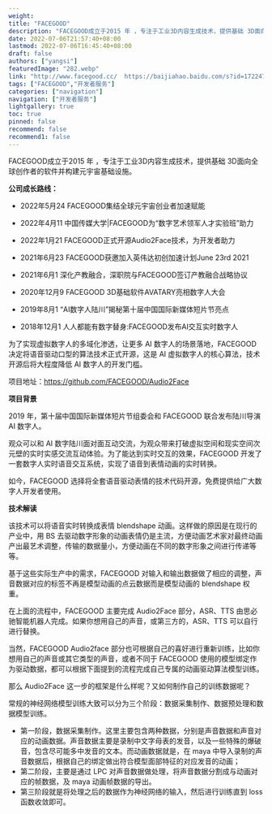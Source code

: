```yaml
---
weight: 
title: "FACEGOOD"
description: "FACEGOOD成立于2015 年 ，专注于工业3D内容生成技术，提供基础 3D面向全球创作者的软件并构建元宇宙基础设施。"
date: 2022-07-06T21:57:40+08:00
lastmod: 2022-07-06T16:45:40+08:00
draft: false
authors: ["yangsi"]
featuredImage: "282.webp"
link: "http://www.facegood.cc/  https://baijiahao.baidu.com/s?id=1722472024679803706&wfr=spider&for=pc"
tags: ["FACEGOOD","开发者服务"]
categories: ["navigation"]
navigation: ["开发者服务"]
lightgallery: true
toc: true
pinned: false
recommend: false
recommend1: false
---
```


FACEGOOD成立于2015 年 ，专注于工业3D内容生成技术，提供基础 3D面向全球创作者的软件并构建元宇宙基础设施。

**公司成长路线：**

- 2022年5月24
  FACEGOOD集结全球元宇宙创业者加速赋能

- 2022年4月11
  中国传媒大学|FACEGOOD为“数字艺术领军人才实验班”助力

- 2022年1月21
  FACEGOOD正式开源Audio2Face技术，为开发者助力

- 2021年6月23
  FACEGOOD获邀加入英伟达初创加速计划June 23rd 2021

- 2021年6月1
  深化产教融合，深职院与FACEGOOD签订产教融合战略协议

- 2020年12月9
  FACEGOOD 3D基础软件AVATARY亮相数字人大会

- 2019年8月1
  “AI数字人陆川”揭秘第十届中国国际新媒体短片节亮点

- 2018年12月1
  人人都能有数字替身:FACEGOOD发布AI交互实时数字人


为了实现虚拟数字人的多域化渗透，让更多 AI 数字人的场景落地，FACEGOOD 决定将语音驱动口型的算法技术正式开源，这是 AI 虚拟数字人的核心算法，技术开源后将大程度降低 AI 数字人的开发门槛。

项目地址：https://github.com/FACEGOOD/Audio2Face

**项目背景**

2019 年，第十届中国国际新媒体短片节组委会和 FACEGOOD 联合发布陆川导演 AI 数字人。

观众可以和 AI 数字陆川面对面互动交流，为观众带来打破虚拟空间和现实空间次元壁的实时实感交流互动体验。为了能达到实时交互的效果，FACEGOOD 开发了一套数字人实时语音交互系统，实现了语音到表情动画的实时转换。

如今，FACEGOOD 选择将全套语音驱动表情的技术代码开源，免费提供给广大数字人开发者使用。

**技术解读**

该技术可以将语音实时转换成表情 blendshape 动画。这样做的原因是在现行的产业中，用 BS 去驱动数字形象的动画表情仍是主流，方便动画艺术家对最终动画产出最艺术调整，传输的数据量小，方便动画在不同的数字形象之间进行传递等等。

基于这些实际生产中的需求，FACEGOOD 对输入和输出数据做了相应的调整，声音数据对应的标签不再是模型动画的点云数据而是模型动画的 blendshape 权重。

在上面的流程中，FACEGOOD 主要完成 Audio2Face 部分，ASR、TTS 由思必驰智能机器人完成。如果你想用自己的声音，或第三方的，ASR、TTS 可以自行进行替换。

当然，FACEGOOD Audio2face 部分也可根据自己的喜好进行重新训练，比如你想用自己的声音或其它类型的声音，或者不同于 FACEGOOD 使用的模型绑定作为驱动数据，都可以根据下面提到的流程完成自己专属的动画驱动算法模型训练。

那么 Audio2Face 这一步的框架是什么样呢？又如何制作自己的训练数据呢？

常规的神经网络模型训练大致可以分为三个阶段：数据采集制作、数据预处理和数据模型训练。

- 第一阶段，数据采集制作。这里主要包含两种数据，分别是声音数据和声音对应的动画数据。声音数据主要是录制中文字母表的发音，以及一些特殊的爆破音，包含尽可能多中发音的文本。而动画数据就是，在 maya 中导入录制的声音数据后，根据自己的绑定做出符合模型面部特征的对应发音的动画；
- 第二阶段，主要是通过 LPC 对声音数据做处理，将声音数据分割成与动画对应的帧数据，及 maya 动画帧数据的导出。
- 第三阶段就是将处理之后的数据作为神经网络的输入，然后进行训练直到 loss 函数收敛即可。

